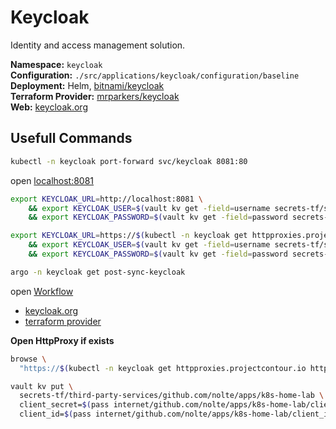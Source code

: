 # Keycloak
<!--description-start-->
Identity and access management solution.
<!--description-end-->


<!--header-start-->
**Namespace:** `keycloak`  
**Configuration:** `./src/applications/keycloak/configuration/baseline`  
**Deployment:** Helm, [bitnami/keycloak](https://github.com/bitnami/charts/tree/main/bitnami/keycloak/)  
**Terraform Provider:** [mrparkers/keycloak](https://registry.terraform.io/providers/mrparkers/keycloak/latest/docs)  
**Web:** [keycloak.org](https://www.keycloak.org/)
<!--header-end-->

## Usefull Commands

<!--port-forward-start-->
```sh
kubectl -n keycloak port-forward svc/keycloak 8081:80
```
<!--port-forward-end-->

open [localhost:8081](http://localhost:8081)


<!--keycloak-tf-env-vars-port-forward-start-->
```sh
export KEYCLOAK_URL=http://localhost:8081 \
    && export KEYCLOAK_USER=$(vault kv get -field=username secrets-tf/services/IdentityAccessManagement/users/admin) \
    && export KEYCLOAK_PASSWORD=$(vault kv get -field=password secrets-tf/services/IdentityAccessManagement/users/admin)
```
<!--keycloak-tf-env-vars-port-forward-end-->

<!--keycloak-tf-env-vars-start-->
```sh
export KEYCLOAK_URL=https://$(kubectl -n keycloak get httpproxies.projectcontour.io http-proxy -ojson  | jq '.spec.virtualhost.fqdn' -r) \
    && export KEYCLOAK_USER=$(vault kv get -field=username secrets-tf/services/IdentityAccessManagement/users/admin) \
    && export KEYCLOAK_PASSWORD=$(vault kv get -field=password secrets-tf/services/IdentityAccessManagement/users/admin)
```
<!--keycloak-tf-env-vars-end-->


```sh
argo -n keycloak get post-sync-keycloak 
```

open [Workflow](http://localhost:2746/workflows/keycloak/post-sync-keycloak?tab=workflow)


<!--keycloak-links-start-->
* [keycloak.org](https://www.keycloak.org/)
* [terraform provider](https://registry.terraform.io/providers/mrparkers/keycloak/latest/docs/resources/openid_client)


<!--keycloak-links-end-->


**Open HttpProxy if exists**
<!--httpproxies-start-->
```sh
browse \
  "https://$(kubectl -n keycloak get httpproxies.projectcontour.io http-proxy -ojson | jq '.spec.virtualhost.fqdn' -r)"
```
<!--httpproxies-end-->

<!--identity-providers-github-app-vault-start-->
```sh
vault kv put \
  secrets-tf/third-party-services/github.com/nolte/apps/k8s-home-lab \
  client_secret=$(pass internet/github.com/nolte/apps/k8s-home-lab/client_secret) \
  client_id=$(pass internet/github.com/nolte/apps/k8s-home-lab/client_id)
```
<!--identity-providers-github-app-vault-end-->